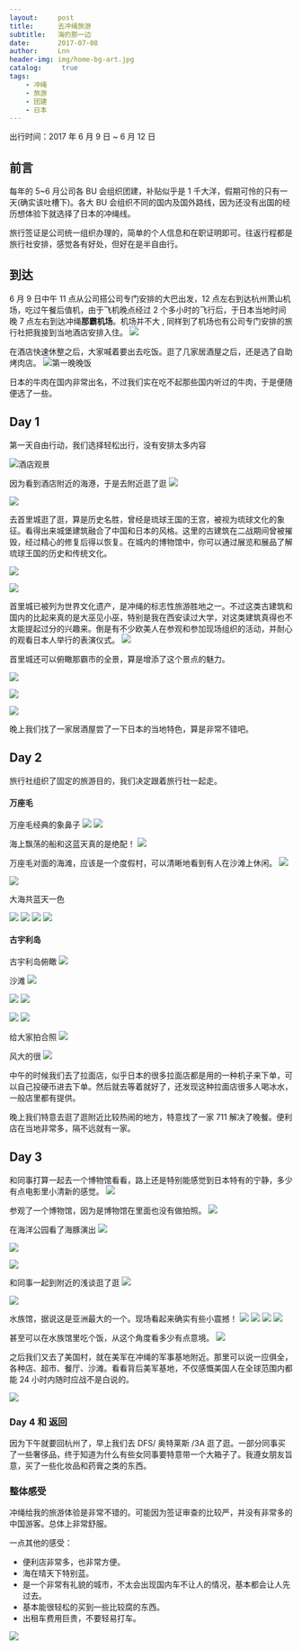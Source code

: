 ```yaml
---
layout:     post
title:      去冲绳旅游
subtitle:   海的那一边
date:       2017-07-08
author:     Lnn
header-img: img/home-bg-art.jpg
catalog: 	 true
tags:
    - 冲绳
    - 旅游
    - 团建
    - 日本
---
```



出行时间：2017 年 6 月 9 日 ~ 6 月 12 日

## 前言
每年的 5~6 月公司各 BU 会组织团建，补贴似乎是 1 千大洋，假期可怜的只有一天(确实该吐槽下)。各大 BU 会组织不同的国内及国外路线，因为还没有出国的经历想体验下就选择了日本的冲绳线。

旅行签证是公司统一组织办理的，简单的个人信息和在职证明即可。往返行程都是旅行社安排，感觉各有好处，但好在是半自由行。



## 到达

6 月 9 日中午 11 点从公司搭公司专门安排的大巴出发，12 点左右到达杭州萧山机场，吃过午餐后值机，由于飞机晚点经过 2 个多小时的飞行后，于日本当地时间晚 7 点左右到达冲绳**那霸机场**。机场并不大 , 同样到了机场也有公司专门安排的旅行社把我接到当地酒店安排入住。
![](https://linnaname.github.io/img/life/travel/okinawa/IMG_1117.jpeg)


在酒店快速休整之后，大家喊着要出去吃饭。逛了几家居酒屋之后，还是选了自助烤肉店。
![第一晚晚饭](https://linnaname.github.io/img/life/travel/okinawa/IMG_1118.webp)

日本的牛肉在国内非常出名，不过我们实在吃不起那些国内听过的牛肉，于是便随便选了一些。

## Day 1

第一天自由行动，我们选择轻松出行，没有安排太多内容

![酒店观景](https://linnaname.github.io/img/life/travel/okinawa/IMG_1119.webp)


因为看到酒店附近的海港，于是去附近逛了逛
![](https://linnaname.github.io/img/life/travel/okinawa/IMG_1041.jpeg)


![](https://linnaname.github.io/img/life/travel/okinawa/IMG_1042.jpeg)



去首里城逛了逛，算是历史名胜，曾经是琉球王国的王宫，被视为琉球文化的象征。看得出来城堡建筑融合了中国和日本的风格。这里的古建筑在二战期间曾被摧毁，经过精心的修复后得以恢复。在城内的博物馆中，你可以通过展览和展品了解琉球王国的历史和传统文化。

![](https://linnaname.github.io/img/life/travel/okinawa/IMG_1050.jpeg)

![](https://linnaname.github.io/img/life/travel/okinawa/IMG_1051.jpeg)



首里城已被列为世界文化遗产，是冲绳的标志性旅游胜地之一。不过这类古建筑和国内的比起来真的是大巫见小巫，特别是我在西安读过大学，对这类建筑真得也不太能提起过分的兴趣来。倒是有不少欧美人在参观和参加现场组织的活动，并耐心的观看日本人举行的表演仪式。
![](https://linnaname.github.io/img/life/travel/okinawa/IMG_1053.jpeg)


首里城还可以俯瞰那霸市的全景，算是增添了这个景点的魅力。

![](https://linnaname.github.io/img/life/travel/okinawa/IMG_1055.jpeg)

![](https://linnaname.github.io/img/life/travel/okinawa/IMG_1055_02.jpeg)

![](https://linnaname.github.io/img/life/travel/okinawa/IMG_1056.jpeg)



晚上我们找了一家居酒屋尝了一下日本的当地特色，算是非常不错吧。

## Day 2

旅行社组织了固定的旅游目的，我们决定跟着旅行社一起走。


#### 万座毛


万座毛经典的象鼻子
![](https://linnaname.github.io/img/life/travel/okinawa/IMG_1071.jpeg)
![](https://linnaname.github.io/img/life/travel/okinawa/IMG_1072.jpeg)



海上飘荡的船和这蓝天真的是绝配！
![](https://linnaname.github.io/img/life/travel/okinawa/IMG_1081.jpeg)



万座毛对面的海滩，应该是一个度假村，可以清晰地看到有人在沙滩上休闲。
![](https://linnaname.github.io/img/life/travel/okinawa/IMG_1086.jpeg)

![](https://linnaname.github.io/img/life/travel/okinawa/IMG_1087.jpeg)



大海共蓝天一色

![](https://linnaname.github.io/img/life/travel/okinawa/IMG_1088.jpeg)
![](https://linnaname.github.io/img/life/travel/okinawa/IMG_1089.jpeg)
![](https://linnaname.github.io/img/life/travel/okinawa/IMG_1091.jpeg)
![](https://linnaname.github.io/img/life/travel/okinawa/IMG_1094.jpeg)




#### 古宇利岛


古宇利岛俯瞰
![](https://linnaname.github.io/img/life/travel/okinawa/IMG_1121.webp)



沙滩
![](https://linnaname.github.io/img/life/travel/okinawa/IMG_1095.jpeg)

![](https://linnaname.github.io/img/life/travel/okinawa/IMG_1096.jpeg)
![](https://linnaname.github.io/img/life/travel/okinawa/IMG_1097.jpeg)

![](https://linnaname.github.io/img/life/travel/okinawa/IMG_1101.jpeg)
![](https://linnaname.github.io/img/life/travel/okinawa/IMG_1102.jpeg)


给大家拍合照
![](https://linnaname.github.io/img/life/travel/okinawa/IMG_1104.jpeg)


风大的很
![](https://linnaname.github.io/img/life/travel/okinawa/IMG_1120.webp)




中午的时候我们去了拉面店，似乎日本的很多拉面店都是用的一种机子来下单，可以自己投硬币进去下单。然后就去等着就好了，还发现这种拉面店很多人喝冰水，一般店里都有提供。


晚上我们特意去逛了逛附近比较热闹的地方，特意找了一家 711 解决了晚餐。便利店在当地非常多，隔不远就有一家。


## Day 3

和同事打算一起去一个博物馆看看，路上还是特别能感觉到日本特有的宁静，多少有点电影里小清新的感觉。
![](https://linnaname.github.io/img/life/travel/okinawa/IMG_1044.jpeg)


参观了一个博物馆，因为是博物馆在里面也没有做拍照。
![](https://linnaname.github.io/img/life/travel/okinawa/IMG_1047.jpeg)




在海洋公园看了海豚演出
![](https://linnaname.github.io/img/life/travel/okinawa/IMG_1111.jpeg)

![](https://linnaname.github.io/img/life/travel/okinawa/IMG_1144.jpeg)

![](https://linnaname.github.io/img/life/travel/okinawa/IMG_1148.jpeg)



和同事一起到附近的浅谈逛了逛
 ![](https://linnaname.github.io/img/life/travel/okinawa/IMG_1173.jpeg)

 ![](https://linnaname.github.io/img/life/travel/okinawa/IMG_1176.jpeg)




水族馆，据说这是亚洲最大的一个。现场看起来确实有些小震撼！
 ![](https://linnaname.github.io/img/life/travel/okinawa/IMG_1153.jpeg)
 ![](https://linnaname.github.io/img/life/travel/okinawa/IMG_1158.jpeg)
 ![](https://linnaname.github.io/img/life/travel/okinawa/IMG_1159.jpeg)
 ![](https://linnaname.github.io/img/life/travel/okinawa/IMG_1162.jpeg)



甚至可以在水族馆里吃个饭，从这个角度看多少有点意境。
 ![](https://linnaname.github.io/img/life/travel/okinawa/IMG_1164.jpeg)



之后我们又去了美国村，就在美军在冲绳的军事基地附近。那里可以说一应俱全，各种店、超市、餐厅、沙滩。看看背后美军基地，不仅感慨美国人在全球范围内都能 24 小时内随时应战不是白说的。

 ![](https://linnaname.github.io/img/life/travel/okinawa/IMG_1170.jpeg)



### Day 4 和 返回

因为下午就要回杭州了，早上我们去 DFS/ 奥特莱斯 /3A 逛了逛。一部分同事买了一些奢侈品，终于知道为什么有些女同事要特意带一个大箱子了。我遵女朋友旨意，买了一些化妆品和药膏之类的东西。

### 整体感受

冲绳给我的旅游体验是非常不错的。可能因为签证审查的比较严，并没有非常多的中国游客。总体上非常舒服。


一点其他的感受：
- 便利店非常多，也非常方便。
- 海在晴天下特别蓝。
- 是一个非常有礼貌的城市，不太会出现国内车不让人的情况，基本都会让人先过去。
- 基本能很轻松的买到一些比较腐的东西。
- 出租车费用巨贵，不要轻易打车。

![](https://linnaname.github.io/img/life/travel/okinawa/IMG_1118.jpeg)

